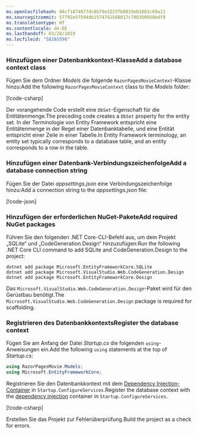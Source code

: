 ```yaml
---
ms.openlocfilehash: 86cf1874677dc8b79e3223fb0819eb1881c69a11
ms.sourcegitcommit: 57792e5f594db1574742588017c708350958bdf0
ms.translationtype: HT
ms.contentlocale: de-DE
ms.lasthandoff: 03/20/2019
ms.locfileid: "58265598"
---
```

<a name="dc"></a>

### <a name="add-a-database-context-class"></a><span data-ttu-id="ccccf-101">Hinzufügen einer Datenbankkontext-Klasse</span><span class="sxs-lookup"><span data-stu-id="ccccf-101">Add a database context class</span></span>

<span data-ttu-id="ccccf-102">Fügen Sie dem Ordner *Models* die folgende `RazorPagesMovieContext`-Klasse hinzu:</span><span class="sxs-lookup"><span data-stu-id="ccccf-102">Add the following `RazorPagesMovieContext` class to the *Models* folder:</span></span>

[!code-csharp[](~/tutorials/razor-pages/razor-pages-start/sample/RazorPagesMovie22/Data/RazorPagesMovieContext.cs)]

<span data-ttu-id="ccccf-103">Der vorangehende Code erstellt eine `DbSet`-Eigenschaft für die Entitätenmenge.</span><span class="sxs-lookup"><span data-stu-id="ccccf-103">The preceding code creates a `DbSet` property for the entity set.</span></span> <span data-ttu-id="ccccf-104">In der Terminologie von Entity Framework entspricht eine Entitätenmenge in der Regel einer Datenbanktabelle, und eine Entität entspricht einer Zeile in einer Tabelle.</span><span class="sxs-lookup"><span data-stu-id="ccccf-104">In Entity Framework terminology, an entity set typically corresponds to a database table, and an entity corresponds to a row in the table.</span></span>

<a name="cs"></a>

### <a name="add-a-database-connection-string"></a><span data-ttu-id="ccccf-105">Hinzufügen einer Datenbank-Verbindungszeichenfolge</span><span class="sxs-lookup"><span data-stu-id="ccccf-105">Add a database connection string</span></span>

<span data-ttu-id="ccccf-106">Fügen Sie der Datei *appsettings.json* eine Verbindungszeichenfolge hinzu:</span><span class="sxs-lookup"><span data-stu-id="ccccf-106">Add a connection string to the *appsettings.json* file:</span></span>

[!code-json[](~/tutorials/razor-pages/razor-pages-start/sample/RazorPagesMovie/appsettings_SQLite.json?highlight=8-10)]

### <a name="add-required-nuget-packages"></a><span data-ttu-id="ccccf-107">Hinzufügen der erforderlichen NuGet-Pakete</span><span class="sxs-lookup"><span data-stu-id="ccccf-107">Add required NuGet packages</span></span>

<span data-ttu-id="ccccf-108">Führen Sie den folgenden .NET Core-CLI-Befehl aus, um dem Projekt „SQLite“ und „CodeGeneration.Design“ hinzuzufügen:</span><span class="sxs-lookup"><span data-stu-id="ccccf-108">Run the following .NET Core CLI command to add SQLite and CodeGeneration.Design  to the project:</span></span>

```console
dotnet add package Microsoft.EntityFrameworkCore.SQLite
dotnet add package Microsoft.VisualStudio.Web.CodeGeneration.Design
dotnet add package Microsoft.EntityFrameworkCore.Design

```

<span data-ttu-id="ccccf-109">Das `Microsoft.VisualStudio.Web.CodeGeneration.Design`-Paket wird für den Gerüstbau benötigt.</span><span class="sxs-lookup"><span data-stu-id="ccccf-109">The `Microsoft.VisualStudio.Web.CodeGeneration.Design` package is required for scaffolding.</span></span>

<a name="reg"></a>

### <a name="register-the-database-context"></a><span data-ttu-id="ccccf-110">Registrieren des Datenbankkontexts</span><span class="sxs-lookup"><span data-stu-id="ccccf-110">Register the database context</span></span>

<span data-ttu-id="ccccf-111">Fügen Sie am Anfang der Datei *Startup.cs* die folgenden `using`-Anweisungen ein.</span><span class="sxs-lookup"><span data-stu-id="ccccf-111">Add the following `using` statements at the top of *Startup.cs*:</span></span>

```csharp
using RazorPagesMovie.Models;
using Microsoft.EntityFrameworkCore;
```

<span data-ttu-id="ccccf-112">Registrieren Sie den Datenbankkontext mit dem [Dependency Injection-Container](xref:fundamentals/dependency-injection) in `Startup.ConfigureServices`.</span><span class="sxs-lookup"><span data-stu-id="ccccf-112">Register the database context with the [dependency injection](xref:fundamentals/dependency-injection) container in `Startup.ConfigureServices`.</span></span>

[!code-csharp[](~/tutorials/razor-pages/razor-pages-start/sample/RazorPagesMovie22/Startup.cs?name=snippet_UseSqlite&highlight=11-12)]

<span data-ttu-id="ccccf-113">Erstellen Sie das Projekt zur Fehlerüberprüfung.</span><span class="sxs-lookup"><span data-stu-id="ccccf-113">Build the project as a check for errors.</span></span>
